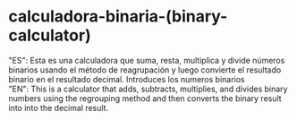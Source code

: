 # calculadora-binaria-(binary-calculator)
"ES": Esta es una calculadora que suma, resta, multiplica y divide números binarios usando el método de reagrupación y luego convierte el resultado binario en el resultado decimal.
Introduces los numeros binarios
<br>
"EN": This is a calculator that adds, subtracts, multiplies, and divides binary numbers using the regrouping method and then converts the binary result into into the decimal result.
